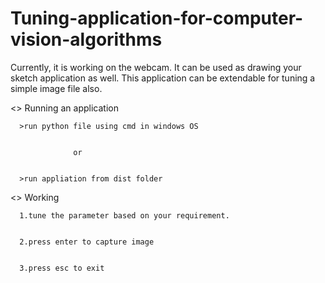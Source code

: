 # Tuning-application-for-computer-vision-algorithms
Currently, it is working on the webcam. It can be used as drawing your sketch application as well. This application can be extendable for tuning a simple image file also.

<> Running an application


      >run python file using cmd in windows OS
      
      
                  or
                  
                  
      >run appliation from dist folder
      
      
<> Working


      1.tune the parameter based on your requirement.
      
      
      2.press enter to capture image
      
      
      3.press esc to exit
      
      

